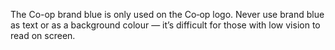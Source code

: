 The Co-op brand blue is only used on the Co‑op logo. Never use brand blue as text or as a background colour — it’s difficult for those with low vision to read on screen.
